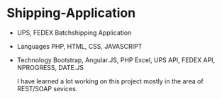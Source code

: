 Shipping-Application
====================

- UPS, FEDEX Batchshipping Application
- Languages
  PHP, HTML, CSS, JAVASCRIPT
- Technology
  Bootstrap, Angular.JS, PHP Excel, UPS API, FEDEX API, NPROGRESS, DATE.JS
  
  I have learned a lot working on this project mostly in the area of REST/SOAP sevices.
